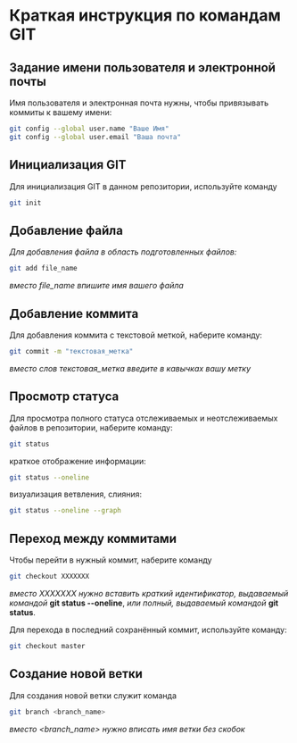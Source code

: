 # Краткая инструкция по командам GIT

## Задание имени пользователя и электронной почты
Имя пользователя и электронная почта нужны, чтобы привязывать коммиты к вашему имени:
```sh
git config --global user.name "Ваше Имя"
git config --global user.email "Ваша почта"
```

## Инициализация GIT
Для инициализация GIT в данном репозитории, используйте команду
```sh
git init
```
## Добавление файла 

*Для добавления файла в область подготовленных файлов:*
```sh
git add file_name
```
*вместо file_name впишите имя вашего файла*

## Добавление коммита

Для добавления коммита с текстовой меткой, наберите команду:
```sh
git commit -m "текстовая_метка"
```
*вместо слов текстовая_метка введите в кавычках вашу метку*

## Просмотр статуса

Для просмотра полного статуса отслеживаемых и неотcлеживаемых файлов в репозитории, наберите команду:
```sh
git status
```
краткое отображение информации:
```sh
git status --oneline
```

визуализация ветвления, слияния:
```sh
git status --oneline --graph
```

## Переход между коммитами

Чтобы перейти в нужный коммит, наберите команду 
```sh
git checkout XXXXXXX
```
*вместо ХХХХХХХ нужно вставить краткий идентификатор, выдаваемый командой* **git status --oneline**, *или полный, выдаваемый командой* **git status**.

Для перехода в последний сохранённый коммит, используйте команду:
```sh
git checkout master
```
## Создание новой ветки

Для создания новой ветки служит команда

```sh
git branch <branch_name>
```
*вместо <branch_name> нужно вписать имя ветки без скобок*